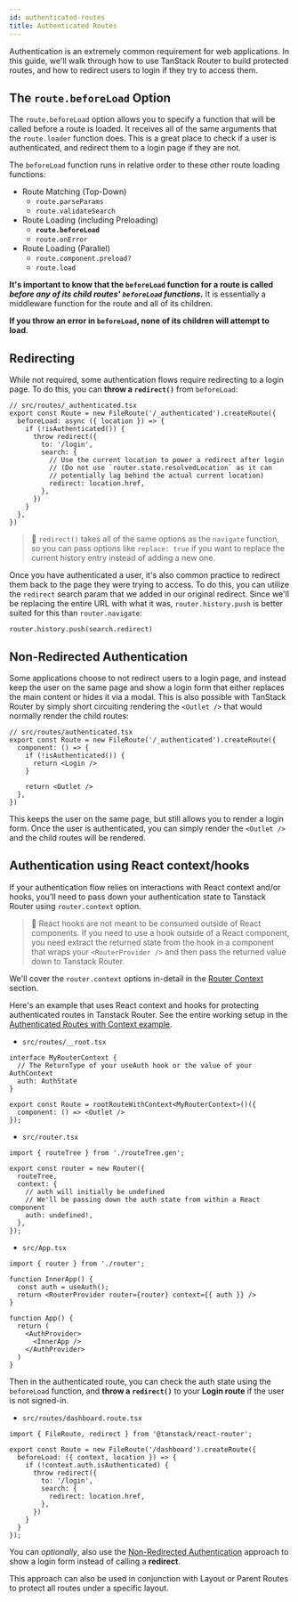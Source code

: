 ```yaml
---
id: authenticated-routes
title: Authenticated Routes
---
```


Authentication is an extremely common requirement for web applications. In this guide, we'll walk through how to use TanStack Router to build protected routes, and how to redirect users to login if they try to access them.

## The `route.beforeLoad` Option

The `route.beforeLoad` option allows you to specify a function that will be called before a route is loaded. It receives all of the same arguments that the `route.loader` function does. This is a great place to check if a user is authenticated, and redirect them to a login page if they are not.

The `beforeLoad` function runs in relative order to these other route loading functions:

- Route Matching (Top-Down)
  - `route.parseParams`
  - `route.validateSearch`
- Route Loading (including Preloading)
  - **`route.beforeLoad`**
  - `route.onError`
- Route Loading (Parallel)
  - `route.component.preload?`
  - `route.load`

**It's important to know that the `beforeLoad` function for a route is called _before any of its child routes' `beforeLoad` functions_.** It is essentially a middleware function for the route and all of its children.

**If you throw an error in `beforeLoad`, none of its children will attempt to load**.

## Redirecting

While not required, some authentication flows require redirecting to a login page. To do this, you can **throw a `redirect()`** from `beforeLoad`:

```tsx
// src/routes/_authenticated.tsx
export const Route = new FileRoute('/_authenticated').createRoute({
  beforeLoad: async ({ location }) => {
    if (!isAuthenticated()) {
      throw redirect({
        to: '/login',
        search: {
          // Use the current location to power a redirect after login
          // (Do not use `router.state.resolvedLocation` as it can
          // potentially lag behind the actual current location)
          redirect: location.href,
        },
      })
    }
  },
})
```

> 🧠 `redirect()` takes all of the same options as the `navigate` function, so you can pass options like `replace: true` if you want to replace the current history entry instead of adding a new one.

Once you have authenticated a user, it's also common practice to redirect them back to the page they were trying to access. To do this, you can utilize the `redirect` search param that we added in our original redirect. Since we'll be replacing the entire URL with what it was, `router.history.push` is better suited for this than `router.navigate`:

```tsx
router.history.push(search.redirect)
```

## Non-Redirected Authentication

Some applications choose to not redirect users to a login page, and instead keep the user on the same page and show a login form that either replaces the main content or hides it via a modal. This is also possible with TanStack Router by simply short circuiting rendering the `<Outlet />` that would normally render the child routes:

```tsx
// src/routes/authenticated.tsx
export const Route = new FileRoute('/_authenticated').createRoute({
  component: () => {
    if (!isAuthenticated()) {
      return <Login />
    }

    return <Outlet />
  },
})
```

This keeps the user on the same page, but still allows you to render a login form. Once the user is authenticated, you can simply render the `<Outlet />` and the child routes will be rendered.

## Authentication using React context/hooks

If your authentication flow relies on interactions with React context and/or hooks, you'll need to pass down your authentication state to Tanstack Router using `router.context` option.

> 🧠 React hooks are not meant to be consumed outside of React components. If you need to use a hook outside of a React component, you need extract the returned state from the hook in a component that wraps your `<RouterProvider />` and then pass the returned value down to Tanstack Router.

We'll cover the `router.context` options in-detail in the [Router Context](./guide/router-context) section.

Here's an example that uses React context and hooks for protecting authenticated routes in Tanstack Router. See the entire working setup in the [Authenticated Routes with Context example](./examples/react/authenticated-routes-context).

- `src/routes/__root.tsx`

```tsx
interface MyRouterContext {
  // The ReturnType of your useAuth hook or the value of your AuthContext
  auth: AuthState
}

export const Route = rootRouteWithContext<MyRouterContext>()({
  component: () => <Outlet />
});
```

- `src/router.tsx`

```tsx
import { routeTree } from './routeTree.gen';

export const router = new Router({
  routeTree,
  context: {
    // auth will initially be undefined
    // We'll be passing down the auth state from within a React component
    auth: undefined!,
  },
});
```

- `src/App.tsx`

```tsx
import { router } from './router';

function InnerApp() {
  const auth = useAuth();
  return <RouterProvider router={router} context={{ auth }} />
}

function App() {
  return (
    <AuthProvider>
      <InnerApp />
    </AuthProvider>
  )
}
```

Then in the authenticated route, you can check the auth state using the `beforeLoad` function, and **throw a `redirect()`** to your **Login route** if the user is not signed-in.

- `src/routes/dashboard.route.tsx`

```tsx
import { FileRoute, redirect } from '@tanstack/react-router';

export const Route = new FileRoute('/dashboard').createRoute({
  beforeLoad: ({ context, location }) => {
    if (!context.auth.isAuthenticated) {
      throw redirect({
        to: '/login',
        search: {
          redirect: location.href,
        },
      })
    }
  }
});
```

You can *optionally*, also use the [Non-Redirected Authentication](./guide/authenticated-routes#non-redirected-authentication) approach to show a login form instead of calling a **redirect**.

This approach can also be used in conjunction with Layout or Parent Routes to protect all routes under a specific layout.